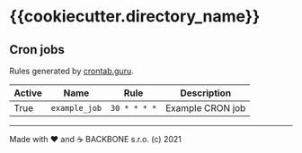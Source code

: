 # {{cookiecutter.directory_name}}

## Cron jobs

Rules generated by [crontab.guru](https://crontab.guru/).

| Active | Name                           | Rule          | Description                                               |
|--------|--------------------------------|---------------|-----------------------------------------------------------|
| True   | `example_job`                  | `30 * * * *`  | Example CRON job                                          |

---
Made with ❤️ and ☕️ BACKBONE s.r.o. (c) 2021
